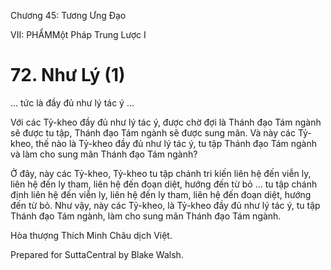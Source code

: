  

Chương 45: Tương Ưng Ðạo

VII: PHẨMMột Pháp Trung Lược I

# 72\. Như Lý (1)

… tức là đầy đủ như lý tác ý …

Với các Tỷ-kheo đầy đủ như lý tác ý, được chờ đợi là Thánh đạo Tám ngành sẽ được tu tập, Thánh đạo Tám ngành sẽ được sung mãn. Và này các Tỷ-kheo, thế nào là Tỷ-kheo đầy đủ như lý tác ý, tu tập Thánh đạo Tám ngành và làm cho sung mãn Thánh đạo Tám ngành?

Ở đây, này các Tỷ-kheo, Tỷ-kheo tu tập chánh tri kiến liên hệ đến viễn ly, liên hệ đến ly tham, liên hệ đến đoạn diệt, hướng đến từ bỏ … tu tập chánh định liên hệ đến viễn ly, liên hệ đến ly tham, liên hệ đến đoạn diệt, hướng đến từ bỏ. Như vậy, này các Tỷ-kheo, là Tỷ-kheo đầy đủ như lý tác ý, tu tập Thánh đạo Tám ngành, làm cho sung mãn Thánh đạo Tám ngành.

Hòa thượng Thích Minh Châu dịch Việt.

Prepared for SuttaCentral by Blake Walsh.